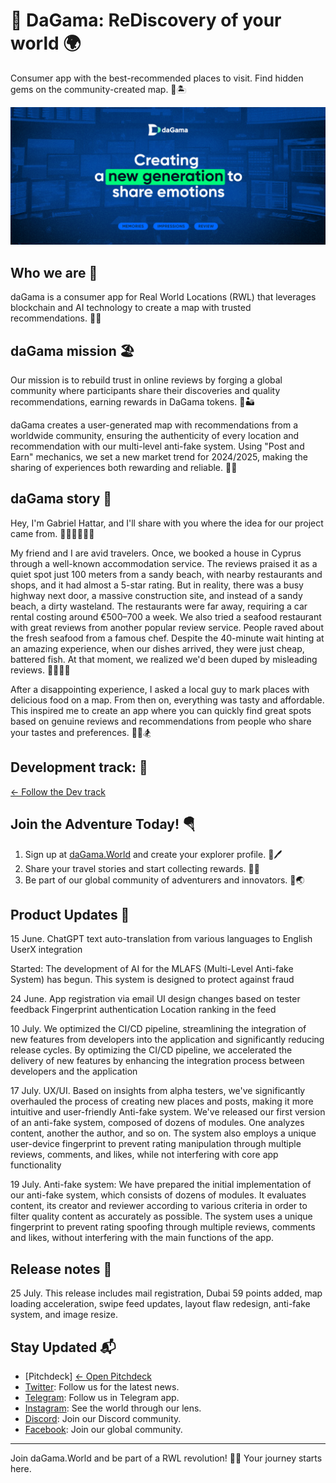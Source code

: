 # 🦋 DaGama: ReDiscovery of your world 🌍

Consumer app with the best-recommended places to visit. Find hidden gems on the community-created map. 🌊🏝

![daGama.World Adventure](https://github.com/daGama/.github/raw/main/images/banner.jpg)

## Who we are 🗼

daGama is a consumer app for Real World Locations (RWL) that leverages blockchain and AI technology to create a map with trusted recommendations. 🎡🏰

## daGama mission 🏖

Our mission is to rebuild trust in online reviews by forging a global community where participants share their discoveries and quality recommendations, earning rewards in DaGama tokens. 🌋🏜

daGama creates a user-generated map with recommendations from a worldwide community, ensuring the authenticity of every location and recommendation with our multi-level anti-fake system. Using "Post and Earn" mechanics, we set a new market trend for 2024/2025, making the sharing of experiences both rewarding and reliable. 🗽🎎

## daGama story 🥀

Hey, I'm Gabriel Hattar, and I'll share with you where the idea for our project came from. 🧗🏻‍♂️🚣🏻‍♀️

My friend and I are avid travelers. Once, we booked a house in Cyprus through a well-known accommodation service. The reviews praised it as a quiet spot just 100 meters from a sandy beach, with nearby restaurants and shops, and it had almost a 5-star rating. But in reality, there was a busy highway next door, a massive construction site, and instead of a sandy beach, a dirty wasteland. The restaurants were far away, requiring a car rental costing around €500–700 a week. We also tried a seafood restaurant with great reviews from another popular review service. People raved about the fresh seafood from a famous chef. Despite the 40-minute wait hinting at an amazing experience, when our dishes arrived, they were just cheap, battered fish. At that moment, we realized we'd been duped by misleading reviews. 🏄‍♂️🏄‍♀️

After a disappointing experience, I asked a local guy to mark places with delicious food on a map. From then on, everything was tasty and affordable. This inspired me to create an app where you can quickly find great spots based on genuine reviews and recommendations from people who share your tastes and preferences. 🧘‍♀️🏂

## Development track: 🍾
[← Follow the Dev track](dev_track.md)

## Join the Adventure Today! 🪂

1. Sign up at [daGama.World](https://dagama.world) and create your explorer profile. 🐚🖊️
2. Share your travel stories and start collecting rewards. 📖💎
3. Be part of our global community of adventurers and innovators. 🤝🌏

## Product Updates 🚀

15 June. ChatGPT text auto-translation
from various languages to English
UserX integration

Started: The development of AI for the MLAFS (Multi-Level
Anti-fake System) has begun. This system is designed to protect against fraud

24 June. App registration via email
UI design changes based on tester feedback
Fingerprint authentication
Location ranking in the feed

10 July. We optimized the CI/CD pipeline, streamlining the integration of new features from developers into the application and significantly reducing release cycles.
By optimizing the CI/CD pipeline, we accelerated the delivery of new features by enhancing the integration process between developers and the application

17 July. UX/UI. Based on insights from alpha testers, we've significantly overhauled the process of creating new places and posts, making it more intuitive and user-friendly
Anti-fake system. We've released our first version of an anti-fake system, composed of dozens of modules. One analyzes content, another the author, and so on. The system also employs a unique user-device fingerprint to prevent rating manipulation through multiple reviews, comments, and likes, while not interfering with core app functionality

19 July. Anti-fake system: We have prepared the initial implementation of our anti-fake system, which consists of dozens of modules. It evaluates content, its creator and reviewer according to various criteria in order to filter quality content as accurately as possible. The system uses a unique fingerprint to prevent rating spoofing through multiple reviews, comments and likes, without interfering with the main functions of the app.

## Release notes 📖

25 July. This release includes mail registration, Dubai 59 points added, map loading acceleration, swipe feed updates, layout flaw redesign, anti-fake system, and image resize.

## Stay Updated 📬

- [Pitchdeck] [← Open Pitchdeck](dev_track.md)
- [Twitter](https://twitter.com/dagama_world): Follow us for the latest news. 
- [Telegram](https://t.me/da_ga_ma): Follow us in Telegram app. 
- [Instagram](https://instagram.com/dagamaWorld): See the world through our lens. 
- [Discord](https://discord.gg/dagama): Join our Discord community. 
- [Facebook](https://facebook.com/dagama.World): Join our global community. 

---

Join daGama.World and be part of a RWL revolution! 🚀✨ Your journey starts here.
